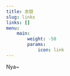 ```yaml
---
title: 友链
slug: links
links: []
menu:
    main:
        weight: -50
        params:
            icon: link
---
```


Nya~
